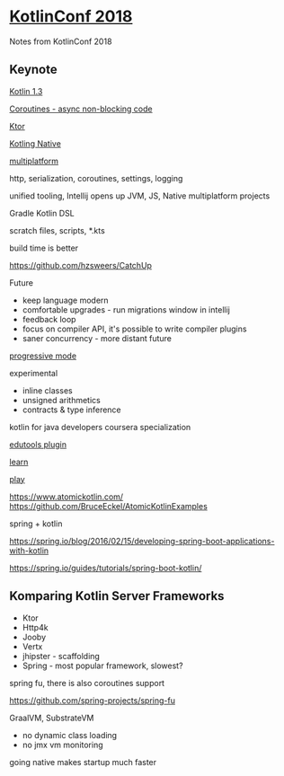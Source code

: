 # [KotlinConf 2018](https://kotlinconf.com/)
Notes from KotlinConf 2018

## Keynote
[Kotlin 1.3](http://kotl.in/1.3)

[Coroutines - async non-blocking code](http://kotl.in/coroutines)

[Ktor](http://ktor.io/)

[Kotling Native](https://kotlinlang.org/docs/reference/native-overview.html)

[multiplatform](https://kotlinlang.org/docs/reference/multiplatform.html)

http, serialization, coroutines, settings, logging

unified tooling, Intellij opens up JVM, JS, Native multiplatform projects

Gradle Kotlin DSL

scratch files, scripts, *.kts

build time is better

https://github.com/hzsweers/CatchUp

Future
* keep language modern
* comfortable upgrades - run migrations window in intellij
* feedback loop
* focus on compiler API, it's possible to write compiler plugins
* saner concurrency - more distant future

[progressive mode](https://kotlinlang.org/docs/reference/whatsnew13.html#progressive-mode)

experimental
* inline classes
* unsigned arithmetics
* contracts & type inference

kotlin for java developers coursera specialization

[edutools plugin](https://www.jetbrains.com/help/education/install-edutools-plugin.html?section=IntelliJ%20IDEA)

[learn](http://kotl.in/learn)

[play](https://play.kotl.in)

https://www.atomickotlin.com/
https://github.com/BruceEckel/AtomicKotlinExamples

spring + kotlin

https://spring.io/blog/2016/02/15/developing-spring-boot-applications-with-kotlin

https://spring.io/guides/tutorials/spring-boot-kotlin/

## Komparing Kotlin Server Frameworks

* Ktor
* Http4k
* Jooby
* Vertx
* jhipster - scaffolding
* Spring - most popular framework, slowest?

spring fu, there is also coroutines support

https://github.com/spring-projects/spring-fu

GraalVM, SubstrateVM
* no dynamic class loading
* no jmx vm monitoring

going native makes startup much faster

